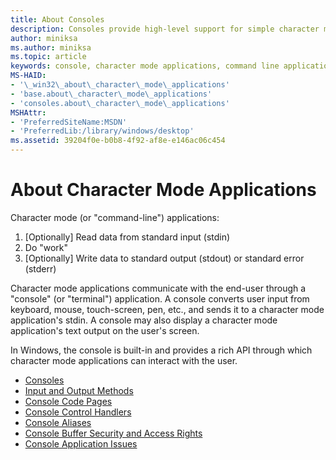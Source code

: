 ```yaml
---
title: About Consoles
description: Consoles provide high-level support for simple character mode applications that interact with the user by using functions that read from standard input and write to standard output or standard error.
author: miniksa
ms.author: miniksa
ms.topic: article
keywords: console, character mode applications, command line applications, terminal applications, console api
MS-HAID:
- '\_win32\_about\_character\_mode\_applications'
- 'base.about\_character\_mode\_applications'
- 'consoles.about\_character\_mode\_applications'
MSHAttr:
- 'PreferredSiteName:MSDN'
- 'PreferredLib:/library/windows/desktop'
ms.assetid: 39204f0e-b0b8-4f92-af8e-e146ac06c454
---
```


# About Character Mode Applications

Character mode (or "command-line") applications:

1. [Optionally] Read data from standard input (stdin)
2. Do "work"
3. [Optionally] Write data to standard output (stdout) or standard error (stderr)

Character mode applications communicate with the end-user through a "console" (or "terminal") application. A console converts user input from keyboard, mouse, touch-screen, pen, etc., and sends it to a character mode application's stdin. A console may also display a character mode application's text output on the user's screen.

In Windows, the console is built-in and provides a rich API through which character mode applications can interact with the user.

- [Consoles](consoles.md)
- [Input and Output Methods](input-and-output-methods.md)
- [Console Code Pages](console-code-pages.md)
- [Console Control Handlers](console-control-handlers.md)
- [Console Aliases](console-aliases.md)
- [Console Buffer Security and Access Rights](console-buffer-security-and-access-rights.md)
- [Console Application Issues](console-application-issues.md)

 

 




